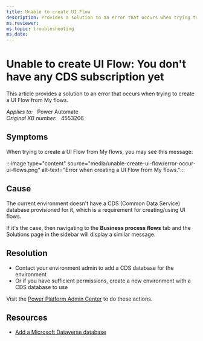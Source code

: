 ```yaml
---
title: Unable to create UI Flow
description: Provides a solution to an error that occurs when trying to create a UI Flow from My flows.
ms.reviewer: 
ms.topic: troubleshooting
ms.date: 
---
```

# Unable to create UI Flow: You don't have any CDS subscription yet

This article provides a solution to an error that occurs when trying to create a UI Flow from My flows.

_Applies to:_ &nbsp; Power Automate  
_Original KB number:_ &nbsp; 4553206

## Symptoms

When trying to create a UI Flow from My flows, you may see this message:

:::image type="content" source="media/unable-create-ui-flow/error-occur-ui-flows.png" alt-text="Error when creating a UI Flow from My flows.":::

## Cause

The current environment doesn't have a CDS (Common Data Service) database provisioned for it, which is a requirement for creating/using UI flows.

If it's the case, then navigating to the **Business process flows** tab and the Solutions page in the sidebar will display a similar message.

## Resolution

- Contact your environment admin to add a CDS database for the environment
- Or if you have sufficient permissions, create a new environment with a CDS database to use

Visit the [Power Platform Admin Center](https://admin.powerplatform.microsoft.com/environments) to do these actions.

## Resources

- [Add a Microsoft Dataverse database](/power-platform/admin/create-database)
